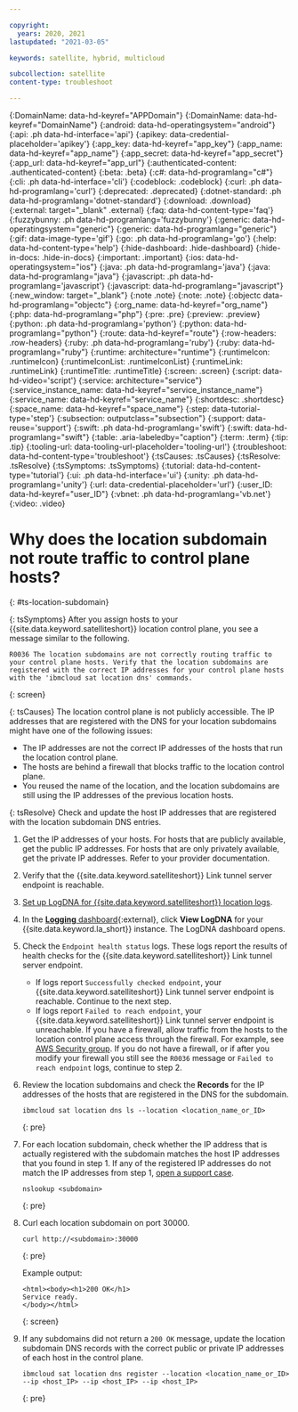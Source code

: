 ```yaml
---

copyright:
  years: 2020, 2021
lastupdated: "2021-03-05"

keywords: satellite, hybrid, multicloud

subcollection: satellite
content-type: troubleshoot

---
```


{:DomainName: data-hd-keyref="APPDomain"}
{:DomainName: data-hd-keyref="DomainName"}
{:android: data-hd-operatingsystem="android"}
{:api: .ph data-hd-interface='api'}
{:apikey: data-credential-placeholder='apikey'}
{:app_key: data-hd-keyref="app_key"}
{:app_name: data-hd-keyref="app_name"}
{:app_secret: data-hd-keyref="app_secret"}
{:app_url: data-hd-keyref="app_url"}
{:authenticated-content: .authenticated-content}
{:beta: .beta}
{:c#: data-hd-programlang="c#"}
{:cli: .ph data-hd-interface='cli'}
{:codeblock: .codeblock}
{:curl: .ph data-hd-programlang='curl'}
{:deprecated: .deprecated}
{:dotnet-standard: .ph data-hd-programlang='dotnet-standard'}
{:download: .download}
{:external: target="_blank" .external}
{:faq: data-hd-content-type='faq'}
{:fuzzybunny: .ph data-hd-programlang='fuzzybunny'}
{:generic: data-hd-operatingsystem="generic"}
{:generic: data-hd-programlang="generic"}
{:gif: data-image-type='gif'}
{:go: .ph data-hd-programlang='go'}
{:help: data-hd-content-type='help'}
{:hide-dashboard: .hide-dashboard}
{:hide-in-docs: .hide-in-docs}
{:important: .important}
{:ios: data-hd-operatingsystem="ios"}
{:java: .ph data-hd-programlang='java'}
{:java: data-hd-programlang="java"}
{:javascript: .ph data-hd-programlang='javascript'}
{:javascript: data-hd-programlang="javascript"}
{:new_window: target="_blank"}
{:note .note}
{:note: .note}
{:objectc data-hd-programlang="objectc"}
{:org_name: data-hd-keyref="org_name"}
{:php: data-hd-programlang="php"}
{:pre: .pre}
{:preview: .preview}
{:python: .ph data-hd-programlang='python'}
{:python: data-hd-programlang="python"}
{:route: data-hd-keyref="route"}
{:row-headers: .row-headers}
{:ruby: .ph data-hd-programlang='ruby'}
{:ruby: data-hd-programlang="ruby"}
{:runtime: architecture="runtime"}
{:runtimeIcon: .runtimeIcon}
{:runtimeIconList: .runtimeIconList}
{:runtimeLink: .runtimeLink}
{:runtimeTitle: .runtimeTitle}
{:screen: .screen}
{:script: data-hd-video='script'}
{:service: architecture="service"}
{:service_instance_name: data-hd-keyref="service_instance_name"}
{:service_name: data-hd-keyref="service_name"}
{:shortdesc: .shortdesc}
{:space_name: data-hd-keyref="space_name"}
{:step: data-tutorial-type='step'}
{:subsection: outputclass="subsection"}
{:support: data-reuse='support'}
{:swift: .ph data-hd-programlang='swift'}
{:swift: data-hd-programlang="swift"}
{:table: .aria-labeledby="caption"}
{:term: .term}
{:tip: .tip}
{:tooling-url: data-tooling-url-placeholder='tooling-url'}
{:troubleshoot: data-hd-content-type='troubleshoot'}
{:tsCauses: .tsCauses}
{:tsResolve: .tsResolve}
{:tsSymptoms: .tsSymptoms}
{:tutorial: data-hd-content-type='tutorial'}
{:ui: .ph data-hd-interface='ui'}
{:unity: .ph data-hd-programlang='unity'}
{:url: data-credential-placeholder='url'}
{:user_ID: data-hd-keyref="user_ID"}
{:vbnet: .ph data-hd-programlang='vb.net'}
{:video: .video}


# Why does the location subdomain not route traffic to control plane hosts?
{: #ts-location-subdomain}

{: tsSymptoms}
After you assign hosts to your {{site.data.keyword.satelliteshort}} location control plane, you see a message similar to the following.

```
R0036 The location subdomains are not correctly routing traffic to your control plane hosts. Verify that the location subdomains are registered with the correct IP addresses for your control plane hosts with the 'ibmcloud sat location dns' commands.
```
{: screen}

{: tsCauses}
The location control plane is not publicly accessible. The IP addresses that are registered with the DNS for your location subdomains might have one of the following issues:
* The IP addresses are not the correct IP addresses of the hosts that run the location control plane.
* The hosts are behind a firewall that blocks traffic to the location control plane.
* You reused the name of the location, and the location subdomains are still using the IP addresses of the previous location hosts.

{: tsResolve}
Check and update the host IP addresses that are registered with the location subdomain DNS entries.

1. Get the IP addresses of your hosts. For hosts that are publicly available, get the public IP addresses. For hosts that are only privately available, get the private IP addresses. Refer to your provider documentation.

2. Verify that the {{site.data.keyword.satelliteshort}} Link tunnel server endpoint is reachable.
  1. [Set up LogDNA for {{site.data.keyword.satelliteshort}} location logs](/docs/satellite?topic=satellite-health#setup-logdna).
  2. In the [**Logging** dashboard](https://cloud.ibm.com/observe/logging){:external}, click **View LogDNA** for your {{site.data.keyword.la_short}} instance. The LogDNA dashboard opens.
  3. Check the `Endpoint health status` logs. These logs report the results of health checks for the {{site.data.keyword.satelliteshort}} Link tunnel server endpoint.
      * If logs report `Successfully checked endpoint`, your {{site.data.keyword.satelliteshort}} Link tunnel server endpoint is reachable. Continue to the next step.
      * If logs report `Failed to reach endpoint`, your {{site.data.keyword.satelliteshort}} Link tunnel server endpoint is unreachable. If you have a firewall, allow traffic from the hosts to the location control plane access through the firewall. For example, see [AWS Security group](/docs/satellite?topic=satellite-aws-secgroup). If you do not have a firewall, or if after you modify your firewall you still see the `R0036` message or `Failed to reach endpoint` logs, continue to step 2.

3.  Review the location subdomains and check the **Records** for the IP addresses of the hosts that are registered in the DNS for the subdomain.
    ```
    ibmcloud sat location dns ls --location <location_name_or_ID>
    ```
    {: pre}

4.  For each location subdomain, check whether the IP address that is actually registered with the subdomain matches the host IP addresses that you found in step 1. If any of the registered IP addresses do not match the IP addresses from step 1, [open a support case](/docs/satellite?topic=satellite-get-help#help-support).
    ```
    nslookup <subdomain>
    ```
    {: pre}

5.  Curl each location subdomain on port 30000.
    ```
    curl http://<subdomain>:30000
    ```
    {: pre}

    Example output:
    ```
    <html><body><h1>200 OK</h1>
    Service ready.
    </body></html>
    ```
    {: screen}

6.  If any subdomains did not return a `200 OK` message, update the location subdomain DNS records with the correct public or private IP addresses of each host in the control plane.
    ```
    ibmcloud sat location dns register --location <location_name_or_ID> --ip <host_IP> --ip <host_IP> --ip <host_IP>
    ```
    {: pre}
